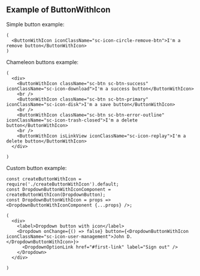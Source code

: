 ## Example of ButtonWithIcon

Simple button example:

    (
      <ButtonWithIcon iconClassName="sc-icon-circle-remove-btn">I'm a remove button</ButtonWithIcon>
    )
    
Chameleon buttons example:
    
    (
      <div>
        <ButtonWithIcon className="sc-btn sc-btn-success" iconClassName="sc-icon-download">I'm a success button</ButtonWithIcon>
        <br />
        <ButtonWithIcon className="sc-btn sc-btn-primary" iconClassName="sc-icon-disk">I'm a save button</ButtonWithIcon>
        <br />
        <ButtonWithIcon className="sc-btn sc-btn-error-outline" iconClassName="sc-icon-trash-closed">I'm a delete button</ButtonWithIcon>
        <br />
        <ButtonWithIcon isLinkView iconClassName="sc-icon-replay">I'm a delete button</ButtonWithIcon>
      </div>
      
    )    
    
Custom button example:

    const createButtonWithIcon = require('./createButtonWithIcon').default;
    const DropdownButtonWithIconComponent = createButtonWithIcon(DropdownButton);
    const DropdownButtonWithIcon = props => <DropdownButtonWithIconComponent {...props} />;
    
    (
      <div>
        <label>Dropdown button with icon</label>
        <Dropdown onChange={() => false} button={<DropdownButtonWithIcon iconClassName="sc-icon-user-management">John D.</DropdownButtonWithIcon>}>
          <DropdownOptionLink href="#first-link" label="Sign out" />
        </Dropdown>
      </div>
      
    )
